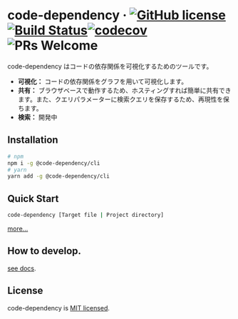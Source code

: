 # code-dependency · [![GitHub license](https://img.shields.io/badge/license-MIT-blue.svg)](https://github.com/Himenon/code-dependency/blob/master/LICENSE)[![Build Status](https://travis-ci.com/Himenon/code-dependency.svg?branch=master)](https://travis-ci.com/Himenon/code-dependency)[![codecov](https://codecov.io/gh/Himenon/code-dependency/branch/master/graph/badge.svg)](https://codecov.io/gh/Himenon/code-dependency)![PRs Welcome](https://img.shields.io/badge/PRs-welcome-brightgreen.svg)

code-dependency はコードの依存関係を可視化するためのツールです。

- **可視化：** コードの依存関係をグラフを用いて可視化します。
- **共有：** ブラウザベースで動作するため、ホスティングすれば簡単に共有できます。また、クエリパラメーターに検索クエリを保存するため、再現性を保ちます。
- **検索：** 開発中

## Installation

```sh
# npm
npm i -g @code-dependency/cli
# yarn
yarn add -g @code-dependency/cli
```

## Quick Start

```sh
code-dependency [Target file | Project directory]
```

[more...](./packages/cli/README.md)

## How to develop.

[see docs](./HOW_TO_DEVELOP.md).

## License

code-dependency is [MIT licensed](https://github.com/Himenon/code-dependency/blob/master/LICENSE).
